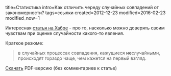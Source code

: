title=Статистика
intro=Как отличить череду случайных совпадений от закономерности?
tags=ссылки
created=2012-12-23
modified=2016-02-23
modified_now=1


Интересная [статья на Хабре][link] - про то, насколько можно доверять своим чувствам при оценке случайности какого-то явления.

[link]: http://habrahabr.ru/post/163621/

Краткое резюме:

> в случайных процессах совпадения, кажущиеся **не**случайными, происходят гораздо чаще, чем кажется на первый взгляд.

[Скачать][down] PDF-версию (без комментариев к статье)

[down]: статистика.pdf
